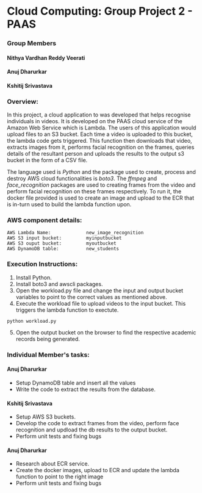 # Cloud Computing: Group Project 2 - PAAS

### Group Members
#### Nithya Vardhan Reddy Veerati
#### Anuj Dharurkar
#### Kshitij Srivastava

### **Overview:**
In this project, a cloud application to was developed that helps recognise individuals in videos. It is developed on the PAAS cloud service of the Amazon Web Service which is Lambda. 
The users of this application would upload files to an S3 bucket. Each time a video is uploaded to this bucket, the lambda code gets triggered. This function then downloads that video, extracts images from it, performs facial recognition on the frames, queries details of the resultant person and uploads the results to the output s3 bucket in the form of a CSV file.

The language used is *Python* and the package used to create, process and destroy AWS cloud functionalities is *boto3*. The *ffmpeg* and *face_recognition* packages are used to creating frames from the video and perform facial recognition on these frames respectively.
To run it, the docker file provided is used to create an image and upload to the ECR that is in-turn used to build the lambda function upon.

### **AWS component details:**
```
AWS Lambda Name:             new_image_recognition
AWS S3 input bucket:         myinputbucket
AWS S3 ouput bucket:         myoutbucket
AWS DynamoDB table:          new_students
```

### **Execution Instructions:**
1. Install Python.
2. Install boto3 and awscli packages.
3. Open the workload.py file and change the input and output bucket variables to point to the correct values as mentioned above.
4. Execute the workload file to upload videos to the input bucket. This triggers the lambda function to exectute.
```
python workload.py
```
5. Open the output bucket on the browser to find the respective academic records being generated.

### **Individual Member's tasks:**
#### Anuj Dharurkar
- Setup DynamoDB table and insert all the values
- Write the code to extract the results from the database.
#### Kshitij Srivastava
- Setup AWS S3 buckets.
- Develop the code to extract frames from the video, perform face recognition and updload the db results to the output bucket.
- Perform unit tests and fixing bugs
#### Anuj Dharurkar
- Research about ECR service.
- Create the docker images, upload to ECR and update the lambda function to point to the right image
- Perform unit tests and fixing bugs